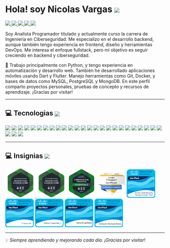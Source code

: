 Hola! soy Nicolas Vargas <img src="https://user-images.githubusercontent.com/18350557/176309783-0785949b-9127-417c-8b55-ab5a4333674e.gif"  width="32px" align="center" /> 
======================================================================================================================================
<p align="L">
  <a href="https://www.linkedin.com/in/nicolas-vargas-4b0262186/" target="_blank">
    <img src="https://img.shields.io/badge/linkedin-%230077B5.svg?style=for-the-badge&logo=linkedin&logoColor=white" height="30"/>
  </a>
  <a href="mailto:nv0900nico@gmail.com" target="_blank">
    <img src="https://img.shields.io/badge/gmail-EA4335.svg?style=for-the-badge&logo=gmail&logoColor=white" height="30"/>
  </a>
  <a href="https://wa.me/+56958861274" target="_blank">
    <img src="https://img.shields.io/badge/whatsapp-25D366.svg?style=for-the-badge&logo=whatsapp&logoColor=white" height="30"/>
  </a>
  <a href="https://instagram.com/heic_mf" target="_blank">
    <img src="https://img.shields.io/badge/instagram-%23E4405F.svg?style=for-the-badge&logo=instagram&logoColor=white" height="30"/>
  </a>
  <a href="https://facebook.com/eduardo.kuentero" target="_blank">
    <img src="https://img.shields.io/badge/facebook-1877F2.svg?style=for-the-badge&logo=facebook&logoColor=white" height="30"/>
  </a>
</p>

Soy Analista Programador titulado y actualmente curso la carrera de Ingeniería en Ciberseguridad. Me especializo en el desarrollo backend, aunque también tengo experiencia en frontend, diseño y herramientas DevOps. Me interesa el enfoque fullstack, pero mi objetivo es seguir creciendo en backend y ciberseguridad.

🐍 Trabajo principalmente con Python, y tengo experiencia en automatización y desarrollo web. También he desarrollado aplicaciones móviles usando Dart y Flutter. Manejo herramientas como Git, Docker, y bases de datos como MySQL, PostgreSQL y MongoDB. En este perfil comparto proyectos personales, pruebas de concepto y recursos de aprendizaje. ¡Gracias por visitar!

---

## 💻 Tecnologias <img src="https://media2.giphy.com/media/QssGEmpkyEOhBCb7e1/giphy.gif" width="32px" align="center" />
<div aling="left">
  <img src="https://skillicons.dev/icons?i=bash" width="50px" />
  <img src="https://skillicons.dev/icons?i=sublime" width="50px" />
  <img src="https://skillicons.dev/icons?i=vscode" width="50px" />
  <img src="https://skillicons.dev/icons?i=androidstudio" width="50px" />
  <img src="https://skillicons.dev/icons?i=py" width="50px" />
  <img src="https://skillicons.dev/icons?i=dart" width="50px" />
  <img src="https://skillicons.dev/icons?i=html" width="50px" />
  <img src="https://skillicons.dev/icons?i=css" width="50px" />
  <img src="https://skillicons.dev/icons?i=bootstrap" width="50px" />
  <img src="https://skillicons.dev/icons?i=anaconda" width="50px" />
  <img src="https://skillicons.dev/icons?i=django" width="50px" />
  <img src="https://skillicons.dev/icons?i=sqlite" width="50px" />
  <img src="https://skillicons.dev/icons?i=mysql" width="50px" />
  <img src="https://skillicons.dev/icons?i=postgres" width="50px" />
  <img src="https://skillicons.dev/icons?i=mongodb" width="50px" />
  <img src="https://skillicons.dev/icons?i=git" width="50px" />
  <img src="https://skillicons.dev/icons?i=github" width="50px" />
  <img src="https://skillicons.dev/icons?i=docker" width="50px" />
  <img src="https://skillicons.dev/icons?i=postman" width="50px" />
  <img src="https://skillicons.dev/icons?i=linux" width="50px" />
  <img src="https://skillicons.dev/icons?i=windows" width="50px" />
  <img src="https://skillicons.dev/icons?i=flutter" width="50px" />
  <img src="https://skillicons.dev/icons?i=figma" width="50px" />
  <img src="https://skillicons.dev/icons?i=ai" width="50px" />
  <img src="https://skillicons.dev/icons?i=ps" width="50px" />
  <img src="https://skillicons.dev/icons?i=discord" width="50px" />
  <img src="https://skillicons.dev/icons?i=gmail" width="50px" />
  <img src="https://skillicons.dev/icons?i=linkedin" width="50px" />
</div>

---

## 💻 Insignias <img src="https://media2.giphy.com/media/QssGEmpkyEOhBCb7e1/giphy.gif" width="32px" align="center" />

<div align="left">
  <a href="https://www.credly.com/earner/earned/badge/c136307a-7498-420f-a355-6107792aa202" target="_blank">
    <img src="https://github.com/Nico0900/Nico0900/blob/2be9af8894f81a065713c685eb86600be122fe55/fundamentos-de-arquitectura-cloud-en-azure-essentia.png?raw=true" alt="Image Alt" width="94px" />
  </a>
  <img src="https://github.com/Nico0900/Nico0900/blob/2be9af8894f81a065713c685eb86600be122fe55/fundamentos-de-arquitectura-cloud-en-azure-essentia.png" alt="Image Alt" width="94px" />
  <img src="https://github.com/Nico0900/Nico0900/blob/2ec3946de40f4fee1356d38d6f0b0830d58be592/fundamentos-de-ciberseguridad-industrial-essentials.png" alt="Image Alt" width="90px" />
  <img src="https://github.com/Nico0900/Nico0900/blob/5418ecf6cfdd67f68c2c1d01f97588b7c1065257/google-it-support-professional-certificate-v2.png" alt="Image Alt" width="90px" />
  <img src="https://github.com/Nico0900/Nico0900/blob/5418ecf6cfdd67f68c2c1d01f97588b7c1065257/junior-cybersecurity-analyst-career-path.1.png" alt="Image Alt" width="90px"/>
  <img src="https://github.com/Nico0900/Nico0900/blob/6668616a57d224823561e78f3733cd3d0a3d0e52/it-essentials.png" alt="Image Alt" width="90px" />
  <img src="https://github.com/Nico0900/Nico0900/blob/2d0bfaa747866fe0d43e8c76c4887baf8c1222f8/python-essentials-1.1.png" alt="Image Alt" width="90px" />
  <img src="https://github.com/Nico0900/Nico0900/blob/5418ecf6cfdd67f68c2c1d01f97588b7c1065257/networking-basics.png" alt="Image Alt" width="90px" />
  <img src="https://github.com/Nico0900/Nico0900/blob/5418ecf6cfdd67f68c2c1d01f97588b7c1065257/computer-hardware-basics.png" alt="Image Alt" width="90px" />
</div>

---


💡 *Siempre aprendiendo y mejorando cada día. ¡Gracias por visitar!*
